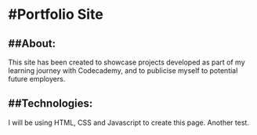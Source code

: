 # #Portfolio Site

## ##About:

This site has been created to showcase projects developed as part of my learning journey with Codecademy, and to publicise myself to potential future employers.

## ##Technologies:

I will be using HTML, CSS and Javascript to create this page. Another test.
